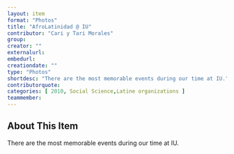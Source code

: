 ```yaml
---
layout: item
format: "Photos"
title: "AfroLatinidad @ IU"
contributor: "Cari y Tari Morales"
group: 
creator: ""
externalurl: 
embedurl: 
creationdate: ""
type: "Photos"
shortdesc: "There are the most memorable events during our time at IU."
contributorquote: 
categories: [ 2010, Social Science,Latine organizations ]
teammember: 
---
```


## About This Item

There are the most memorable events during our time at IU.

